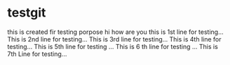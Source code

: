 # testgit
this is created fir testing porpose
hi how are you
this is 1st line for testing...
This is 2nd line for testing...
This is 3rd line for testing...
This is 4th line for testing...
This is 5th line for testing ...
This is 6 th line for testing ...
This is 7th Line for testing...
